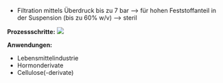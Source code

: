 - Filtration mittels Überdruck bis zu 7 bar
--> für hohen Feststoffanteil in der Suspension (bis zu 60% w/v)
--> steril

**Prozessschritte:**
![](Pasted%20image%2020250814153131.png)

**Anwendungen:**
- Lebensmittelindustrie
- Hormonderivate
- Cellulose(-derivate)
